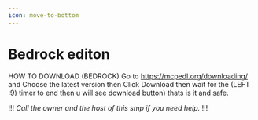 ```yaml
---
icon: move-to-bottom
---
```


# Bedrock editon

HOW TO DOWNLOAD (BEDROCK)
Go to https://mcpedl.org/downloading/ and Choose the latest version then Click Download then wait for the (LEFT :9) timer to end then u will see download button)
thats is it and safe.

!!!
*Call the owner and the host of this smp if you need help.*
!!!